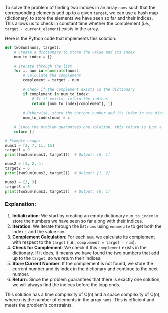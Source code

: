 To solve the problem of finding two indices in an array `nums` such that the corresponding elements add up to a given `target`, we can use a hash map (dictionary) to store the elements we have seen so far and their indices. This allows us to check in constant time whether the complement (i.e., `target - current_element`) exists in the array.

Here is the Python code that implements this solution:

```python
def twoSum(nums, target):
    # Create a dictionary to store the value and its index
    num_to_index = {}
    
    # Iterate through the list
    for i, num in enumerate(nums):
        # Calculate the complement
        complement = target - num
        
        # Check if the complement exists in the dictionary
        if complement in num_to_index:
            # If it exists, return the indices
            return [num_to_index[complement], i]
        
        # Otherwise, store the current number and its index in the dictionary
        num_to_index[num] = i
    
    # Since the problem guarantees one solution, this return is just a placeholder
    return []

# Example usage:
nums1 = [2, 7, 11, 15]
target1 = 9
print(twoSum(nums1, target1))  # Output: [0, 1]

nums2 = [3, 2, 4]
target2 = 6
print(twoSum(nums2, target2))  # Output: [1, 2]

nums3 = [3, 3]
target3 = 6
print(twoSum(nums3, target3))  # Output: [0, 1]
```

### Explanation:
1. **Initialization**: We start by creating an empty dictionary `num_to_index` to store the numbers we have seen so far along with their indices.
2. **Iteration**: We iterate through the list `nums` using `enumerate` to get both the index `i` and the value `num`.
3. **Complement Calculation**: For each `num`, we calculate its complement with respect to the `target` (i.e., `complement = target - num`).
4. **Check for Complement**: We check if this `complement` exists in the dictionary. If it does, it means we have found the two numbers that add up to the `target`, so we return their indices.
5. **Store Current Number**: If the complement is not found, we store the current number and its index in the dictionary and continue to the next number.
6. **Return**: Since the problem guarantees that there is exactly one solution, we will always find the indices before the loop ends.

This solution has a time complexity of O(n) and a space complexity of O(n), where n is the number of elements in the array `nums`. This is efficient and meets the problem's constraints.